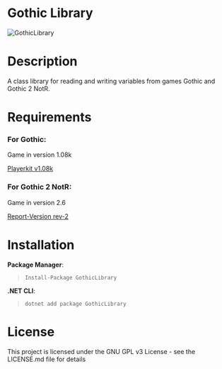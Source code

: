 # Gothic Library
![GothicLibrary](https://i.imgur.com/IKBPYV4.jpg)

# Description
A class library for reading and writing variables from games Gothic and Gothic 2 NotR.

# Requirements
### For **Gothic**:
Game in version 1.08k

[Playerkit v1.08k](https://www.worldofgothic.de/dl/download_34.htm)

### For **Gothic 2 NotR**:
Game in version 2.6

[Report-Version rev-2](https://www.worldofgothic.de/dl/download_34.htm)

# Installation
**Package Manager**: 
>`Install-Package GothicLibrary`

**.NET CLI**:
>`dotnet add package GothicLibrary`

# License
This project is licensed under the GNU GPL v3 License - see the LICENSE.md file for details